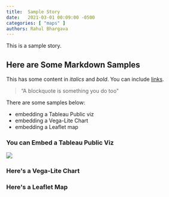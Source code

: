 ```yaml
---
title:  Sample Story
date:   2021-03-01 00:09:00 -0500
categories: [ "maps" ]
authors: Rahul Bhargava
---
```


This is a sample story.

## Here are Some Markdown Samples

This has some content in _italics_ and *bold*.  You can include [links](https://google.com).

> “A blockquote is something you do too"

There are some samples below:
* embedding a Tableau Public viz
* embedding a Vega-Lite Chart
* embedding a Leaflet map

### You can Embed a Tableau Public Viz

<div class='tableauPlaceholder' id='viz1615571471442' style='position: relative'>
<noscript><a href='#'><img alt=' ' src='https:&#47;&#47;public.tableau.com&#47;static&#47;images&#47;th&#47;theme-overlap-playground&#47;Sheet1&#47;1_rss.png' style='border: none' /></a></noscript>
<object class='tableauViz'  style='display:none;'><param name='host_url' value='https%3A%2F%2Fpublic.tableau.com%2F' /> <param name='embed_code_version' value='3' /> <param name='site_root' value='' /><param name='name' value='theme-overlap-playground&#47;Sheet1' /><param name='tabs' value='no' /><param name='toolbar' value='yes' /><param name='static_image' value='https:&#47;&#47;public.tableau.com&#47;static&#47;images&#47;th&#47;theme-overlap-playground&#47;Sheet1&#47;1.png' /> <param name='animate_transition' value='yes' /><param name='display_static_image' value='yes' /><param name='display_spinner' value='yes' /><param name='display_overlay' value='yes' /><param name='display_count' value='yes' /><param name='language' value='en' /><param name='filter' value='publish=yes' /></object>
</div>
<script>
  var divElement = document.getElementById('viz1615571471442');
  var vizElement = divElement.getElementsByTagName('object')[0];                    vizElement.style.width='100%';vizElement.style.height=(divElement.offsetWidth*0.75)+'px';
  var scriptElement = document.createElement('script');
  scriptElement.src = 'https://public.tableau.com/javascripts/api/viz_v1.js';
  vizElement.parentNode.insertBefore(scriptElement, vizElement);
</script>

### Here's a Vega-Lite Chart

<div id="my-chart"></div>
<script>
// This is the specification for the chart, including the data
var myVegaLiteSpec = {
  "$schema": "https://vega.github.io/schema/vega-lite/v5.json",
  "description": "A simple bar chart with embedded data.",
  "data": {
    "values": [
      {"a": "A", "b": 28}, {"a": "B", "b": 55}, {"a": "C", "b": 43},
      {"a": "D", "b": 91}, {"a": "E", "b": 81}, {"a": "F", "b": 53},
      {"a": "G", "b": 19}, {"a": "H", "b": 87}, {"a": "I", "b": 52}
    ]
  },
  "mark": "bar",
  "encoding": {
    "x": {"field": "a", "type": "nominal", "axis": {"labelAngle": 0}},
    "y": {"field": "b", "type": "quantitative"}
  }
};
// when the page loads, render the chart into the "my-chart" div element
$(function(){ vegaEmbed( '#my-chart', myVegaLiteSpec) });
</script>

### Here's a Leaflet Map

<style>
#my-map { height: 180px; }
</style>
<div id="my-map"></div>
<script>
$(function(){
  // when the page loads, set up the map with all the code
  let map = L.map('my-map').setView([42.3370, -71.0892], 15);
  let osmTileLayer = L.tileLayer( 'http://a.tile.stamen.com/toner/{z}/{x}/{y}.png', {
      attribution: '&copy; <a href="https://www.openstreetmap.org/copyright">OpenStreetMap</a>'
  }).addTo( map );  
});
</script>
